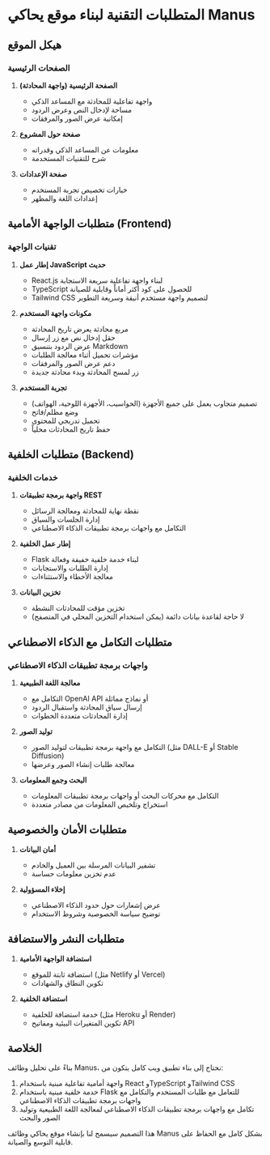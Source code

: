 # المتطلبات التقنية لبناء موقع يحاكي Manus

## هيكل الموقع

### الصفحات الرئيسية
1. **الصفحة الرئيسية (واجهة المحادثة)**
   - واجهة تفاعلية للمحادثة مع المساعد الذكي
   - مساحة لإدخال النص وعرض الردود
   - إمكانية عرض الصور والمرفقات

2. **صفحة حول المشروع**
   - معلومات عن المساعد الذكي وقدراته
   - شرح للتقنيات المستخدمة

3. **صفحة الإعدادات**
   - خيارات تخصيص تجربة المستخدم
   - إعدادات اللغة والمظهر

## متطلبات الواجهة الأمامية (Frontend)

### تقنيات الواجهة
1. **إطار عمل JavaScript حديث**
   - React.js لبناء واجهة تفاعلية سريعة الاستجابة
   - TypeScript للحصول على كود أكثر أماناً وقابلية للصيانة
   - Tailwind CSS لتصميم واجهة مستخدم أنيقة وسريعة التطوير

2. **مكونات واجهة المستخدم**
   - مربع محادثة يعرض تاريخ المحادثة
   - حقل إدخال نص مع زر إرسال
   - عرض الردود بتنسيق Markdown
   - مؤشرات تحميل أثناء معالجة الطلبات
   - دعم عرض الصور والمرفقات
   - زر لمسح المحادثة وبدء محادثة جديدة

3. **تجربة المستخدم**
   - تصميم متجاوب يعمل على جميع الأجهزة (الحواسيب، الأجهزة اللوحية، الهواتف)
   - وضع مظلم/فاتح
   - تحميل تدريجي للمحتوى
   - حفظ تاريخ المحادثات محلياً

## متطلبات الخلفية (Backend)

### خدمات الخلفية
1. **واجهة برمجة تطبيقات REST**
   - نقطة نهاية للمحادثة ومعالجة الرسائل
   - إدارة الجلسات والسياق
   - التكامل مع واجهات برمجة تطبيقات الذكاء الاصطناعي

2. **إطار عمل الخلفية**
   - Flask لبناء خدمة خلفية خفيفة وفعالة
   - إدارة الطلبات والاستجابات
   - معالجة الأخطاء والاستثناءات

3. **تخزين البيانات**
   - تخزين مؤقت للمحادثات النشطة
   - لا حاجة لقاعدة بيانات دائمة (يمكن استخدام التخزين المحلي في المتصفح)

## متطلبات التكامل مع الذكاء الاصطناعي

### واجهات برمجة تطبيقات الذكاء الاصطناعي
1. **معالجة اللغة الطبيعية**
   - التكامل مع OpenAI API أو نماذج مماثلة
   - إرسال سياق المحادثة واستقبال الردود
   - إدارة المحادثات متعددة الخطوات

2. **توليد الصور**
   - التكامل مع واجهة برمجة تطبيقات لتوليد الصور (مثل DALL-E أو Stable Diffusion)
   - معالجة طلبات إنشاء الصور وعرضها

3. **البحث وجمع المعلومات**
   - التكامل مع محركات البحث أو واجهات برمجة تطبيقات المعلومات
   - استخراج وتلخيص المعلومات من مصادر متعددة

## متطلبات الأمان والخصوصية

1. **أمان البيانات**
   - تشفير البيانات المرسلة بين العميل والخادم
   - عدم تخزين معلومات حساسة

2. **إخلاء المسؤولية**
   - عرض إشعارات حول حدود الذكاء الاصطناعي
   - توضيح سياسة الخصوصية وشروط الاستخدام

## متطلبات النشر والاستضافة

1. **استضافة الواجهة الأمامية**
   - استضافة ثابتة للموقع (مثل Netlify أو Vercel)
   - تكوين النطاق والشهادات

2. **استضافة الخلفية**
   - خدمة استضافة للخلفية (مثل Heroku أو Render)
   - تكوين المتغيرات البيئية ومفاتيح API

## الخلاصة

بناءً على تحليل وظائف Manus، نحتاج إلى بناء تطبيق ويب كامل يتكون من:
1. واجهة أمامية تفاعلية مبنية باستخدام React وTypeScript وTailwind CSS
2. خدمة خلفية مبنية باستخدام Flask للتعامل مع طلبات المستخدم والتكامل مع واجهات برمجة تطبيقات الذكاء الاصطناعي
3. تكامل مع واجهات برمجة تطبيقات الذكاء الاصطناعي لمعالجة اللغة الطبيعية وتوليد الصور والبحث

هذا التصميم سيسمح لنا بإنشاء موقع يحاكي وظائف Manus بشكل كامل مع الحفاظ على قابلية التوسع والصيانة.
